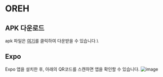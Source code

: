 # OREH
## APK 다운로드
apk 파일은 [여기](https://expo.dev/artifacts/eas/hmAhdEU1UfuWEHCDAG7ejB.apk)를 클릭하여 다운받을 수 있습니다.\
## Expo
Expo 앱을 설치한 후, 아래의 QR코드를 스캔하면 앱을 확인할 수 있습니다.
![image](https://user-images.githubusercontent.com/52921222/205902856-3abb6b22-04e1-4f3e-81b6-2d257275b37c.png)
